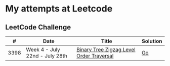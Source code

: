 # My attempts at Leetcode

## LeetCode Challenge
| #    | Date                           | Title                                                                                                                                                  | Solution                                                                 |
| ---- | ------------------------------ | ------------------------------------------------------------------------------------------------------------------------------------------------------ | ------------------------------------------------------------------------ |
| 3398 | Week 4 - July 22nd - July 28th | [Binary Tree Zigzag Level Order Traversal](https://leetcode.com/explore/challenge/card/july-leetcoding-challenge/547/week-4-july-22nd-july-28th/3398/) | [Go](./challenges/2020/4_2020_07_22_28_3398_Binary_Tree_Zig_Zag/main.go) |

